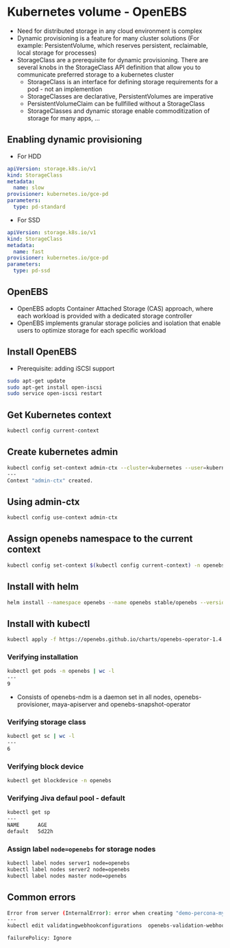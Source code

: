 # Kubernetes volume - OpenEBS
- Need for distributed storage in any cloud environment is complex
- Dynamic provisioning is a feature for many cluster solutions (For example: PersistentVolume, which reserves persistent, reclaimable, local storage for processes)
- StorageClass are a prerequisite for dynamic provisioning. There are several knobs in the StorageClass API definition that allow you to communicate preferred storage to a kubernetes cluster 
  - StorageClass is an interface for defining storage requirements for a pod - not an implemention 
  - StorageClasses are declarative, PersistentVolumes are imperative
  - PersistentVolumeClaim can be fullfilled without a StorageClass 
  - StorageClasses and dynamic storage enable commoditization of storage for many apps, ...
## Enabling dynamic provisioning
- For HDD
```yaml
apiVersion: storage.k8s.io/v1
kind: StorageClass
metadata:
  name: slow
provisioner: kubernetes.io/gce-pd
parameters:
  type: pd-standard
```
- For SSD
```yaml
apiVersion: storage.k8s.io/v1
kind: StorageClass
metadata:
  name: fast
provisioner: kubernetes.io/gce-pd
parameters:
  type: pd-ssd
```

## OpenEBS
- OpenEBS adopts Container Attached Storage (CAS) approach, where each workload is provided with a dedicated storage controller
- OpenEBS implements granular storage policies and isolation that enable users to optimize storage for each specific workload

## Install OpenEBS
- Prerequisite: adding iSCSI support
```bash
sudo apt-get update
sudo apt-get install open-iscsi
sudo service open-iscsi restart
```

## Get Kubernetes context
```bash
kubectl config current-context
```

## Create kubernetes admin
```bash
kubectl config set-context admin-ctx --cluster=kubernetes --user=kubernetes-admin
---
Context "admin-ctx" created.
```
## Using admin-ctx
```bash
kubectl config use-context admin-ctx
```
## Assign openebs namespace to the current context
```bash
kubectl config set-context $(kubectl config current-context) -n openebs
```

## Install with helm
```bash
helm install --namespace openebs --name openebs stable/openebs --version 1.4.0
```

## Install with kubectl
```bash
kubectl apply -f https://openebs.github.io/charts/openebs-operator-1.4.0.yaml
```

### Verifying installation
```bash
kubectl get pods -n openebs | wc -l
---
9
```
- Consists of openebs-ndm is a daemon set in all nodes, openebs-provisioner, maya-apiserver and openebs-snapshot-operator

### Verifying storage class
```bash
kubectl get sc | wc -l
---
6
```

### Verifying block device
```bash
kubectl get blockdevice -n openebs
```

### Verifying Jiva defaul pool - default
```bash
kubectl get sp
---
NAME      AGE
default   5d22h
```

### Assign label `node=openebs` for storage nodes
```bash
kubectl label nodes server1 node=openebs
kubectl label nodes server2 node=openebs
kubectl label nodes master node=openebs
```

## Common errors
```bash
Error from server (InternalError): error when creating "demo-percona-mysql-pvc.yaml": Internal error occurred: failed calling webhook "admission-webhook.openebs.io": Post "https://admission-server-svc.openebs.svc:443/validate?timeout=5s": context deadline exceeded
---
kubectl edit validatingwebhookconfigurations  openebs-validation-webhook-cfg

failurePolicy: Ignore 
```
